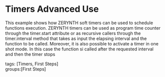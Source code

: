 Timers Advanced Use
======================

This example shows how ZERYNTH soft timers can be used to schedule functions execution.
ZERYNTH timers can be used as program time counter through the timer.start attribute or as recursive callers through the timer.interval method that takes as input the elapsing interval and the function to be called.
Moreover, it is also possible to activate a timer in one shot mode. In this case the function si called after the requested interval and then the timer stops

tags: [Timers, First Steps]  
groups:[First Steps]    





